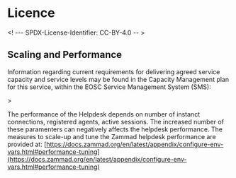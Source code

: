 # Licence

<! --- SPDX-License-Identifier: CC-BY-4.0  -- >

## Scaling and Performance

Information regarding current requirements for delivering agreed service capacity and service levels may be found in the Capacity Management plan for this service, within the EOSC Service Management System (SMS):

<link to the CAPM plan, currently under: <https://wiki.eoscfuture.eu/display/EOSCSMS/Capacity+plans+database> >

The performance of the Helpdesk depends on number of instanct connections, registered agents, active sessions. The increased number of these paramenters can negatively affects the helpdesk performance. The measures to scale-up and tune the Zammad helpdesk performance are provided at: [https://docs.zammad.org/en/latest/appendix/configure-env-vars.html#performance-tuning](https://docs.zammad.org/en/latest/appendix/configure-env-vars.html#performance-tuning)
